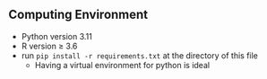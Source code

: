 
## **Computing Environment**
- Python version 3.11
- R version $\ge$ 3.6
- run `pip install -r requirements.txt` at the directory of this file
    - Having a virtual environment for python is ideal